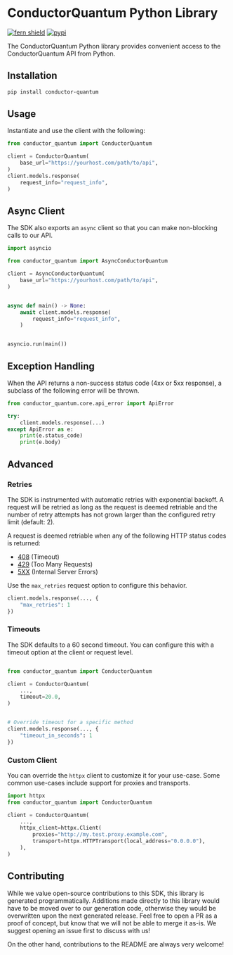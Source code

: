 # ConductorQuantum Python Library

[![fern shield](https://img.shields.io/badge/%F0%9F%8C%BF-SDK%20generated%20by%20Fern-brightgreen)](https://github.com/fern-api/fern)
[![pypi](https://img.shields.io/pypi/v/conductor-quantum)](https://pypi.python.org/pypi/conductor-quantum)

The ConductorQuantum Python library provides convenient access to the ConductorQuantum API from Python.

## Installation

```sh
pip install conductor-quantum
```

## Usage

Instantiate and use the client with the following:

```python
from conductor_quantum import ConductorQuantum

client = ConductorQuantum(
    base_url="https://yourhost.com/path/to/api",
)
client.models.response(
    request_info="request_info",
)
```

## Async Client

The SDK also exports an `async` client so that you can make non-blocking calls to our API.

```python
import asyncio

from conductor_quantum import AsyncConductorQuantum

client = AsyncConductorQuantum(
    base_url="https://yourhost.com/path/to/api",
)


async def main() -> None:
    await client.models.response(
        request_info="request_info",
    )


asyncio.run(main())
```

## Exception Handling

When the API returns a non-success status code (4xx or 5xx response), a subclass of the following error
will be thrown.

```python
from conductor_quantum.core.api_error import ApiError

try:
    client.models.response(...)
except ApiError as e:
    print(e.status_code)
    print(e.body)
```

## Advanced

### Retries

The SDK is instrumented with automatic retries with exponential backoff. A request will be retried as long
as the request is deemed retriable and the number of retry attempts has not grown larger than the configured
retry limit (default: 2).

A request is deemed retriable when any of the following HTTP status codes is returned:

- [408](https://developer.mozilla.org/en-US/docs/Web/HTTP/Status/408) (Timeout)
- [429](https://developer.mozilla.org/en-US/docs/Web/HTTP/Status/429) (Too Many Requests)
- [5XX](https://developer.mozilla.org/en-US/docs/Web/HTTP/Status/500) (Internal Server Errors)

Use the `max_retries` request option to configure this behavior.

```python
client.models.response(..., {
    "max_retries": 1
})
```

### Timeouts

The SDK defaults to a 60 second timeout. You can configure this with a timeout option at the client or request level.

```python

from conductor_quantum import ConductorQuantum

client = ConductorQuantum(
    ...,
    timeout=20.0,
)


# Override timeout for a specific method
client.models.response(..., {
    "timeout_in_seconds": 1
})
```

### Custom Client

You can override the `httpx` client to customize it for your use-case. Some common use-cases include support for proxies
and transports.
```python
import httpx
from conductor_quantum import ConductorQuantum

client = ConductorQuantum(
    ...,
    httpx_client=httpx.Client(
        proxies="http://my.test.proxy.example.com",
        transport=httpx.HTTPTransport(local_address="0.0.0.0"),
    ),
)
```

## Contributing

While we value open-source contributions to this SDK, this library is generated programmatically.
Additions made directly to this library would have to be moved over to our generation code,
otherwise they would be overwritten upon the next generated release. Feel free to open a PR as
a proof of concept, but know that we will not be able to merge it as-is. We suggest opening
an issue first to discuss with us!

On the other hand, contributions to the README are always very welcome!
